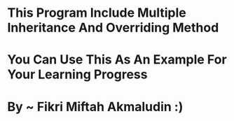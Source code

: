 # This Program Include Multiple Inheritance And Overriding Method 
# You Can Use This As An Example For Your Learning Progress
# By ~ Fikri Miftah Akmaludin :)
